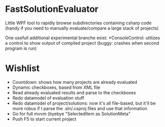 FastSolutionEvaluator
=====================

Little WPF tool to rapidly browse subdirectories containing csharp code (handy if you need to manually evaluate/compare a large stack of projects)

One usefull additional experimental branche exist:
	*ConsoleControl: utilizes a control to show output of compiled project (buggy: crashes when second program is run)

# Wishlist
* Countdown: shows how many projects are already evaluated 
* Dynamic checkboxes, based from XML file
* Read already evaluated results and parse to the checkboxes
* Redo datamodel of evaluation stuff
* Redo datamodel of project/solutions: now it's all file-based, but it'll be more robus if I parse the .sln/.csproj files and use that information
* Go for full mvvm (byebye "SelectedItem as SolutionMeta"
* Push F5 to start current project

